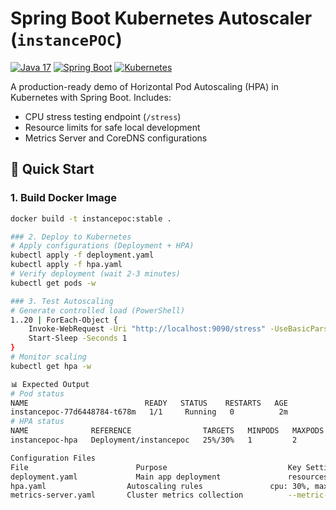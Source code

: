 # Spring Boot Kubernetes Autoscaler (`instancePOC`)

[![Java 17](https://img.shields.io/badge/Java-17-red)](https://openjdk.org/projects/jdk/17/)
[![Spring Boot](https://img.shields.io/badge/Spring_Boot-3.4-green)](https://spring.io/projects/spring-boot)
[![Kubernetes](https://img.shields.io/badge/Kubernetes-1.29-blue)](https://kubernetes.io/)

A production-ready demo of Horizontal Pod Autoscaling (HPA) in Kubernetes with Spring Boot. Includes:
- CPU stress testing endpoint (`/stress`)
- Resource limits for safe local development
- Metrics Server and CoreDNS configurations

## 🚀 Quick Start

### 1. Build Docker Image
```bash
docker build -t instancepoc:stable .

### 2. Deploy to Kubernetes
# Apply configurations (Deployment + HPA)
kubectl apply -f deployment.yaml
kubectl apply -f hpa.yaml
# Verify deployment (wait 2-3 minutes)
kubectl get pods -w

### 3. Test Autoscaling
# Generate controlled load (PowerShell)
1..20 | ForEach-Object {
    Invoke-WebRequest -Uri "http://localhost:9090/stress" -UseBasicParsing
    Start-Sleep -Seconds 1
}
# Monitor scaling
kubectl get hpa -w

📊 Expected Output
# Pod status
NAME                          READY   STATUS    RESTARTS   AGE
instancepoc-77d6448784-t678m   1/1     Running   0          2m
# HPA status
NAME              REFERENCE                TARGETS   MINPODS   MAXPODS   REPLICAS
instancepoc-hpa   Deployment/instancepoc   25%/30%   1         2         2

Configuration Files
File	                    Purpose	                          Key Settings
deployment.yaml	            Main app deployment	              resources: 200m CPU, 256Mi memory
hpa.yaml	              Autoscaling rules	              cpu: 30%, maxReplicas: 2
metrics-server.yaml	      Cluster metrics collection	      --metric-resolution=15s
